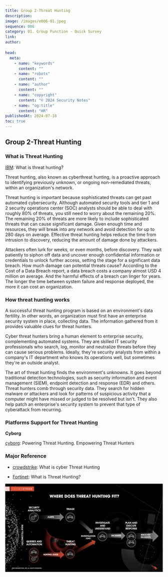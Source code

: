 ```yaml
---
title: Group 2-Threat Hunting
description:
image: /images/e006-01.jpeg
sequence: 006
category: 01. Group Function - Quick Survey
link:
author:

head:
  meta:
    - name: "keywords"
      content: ""
    - name: "robots"
      content: ""
    - name: "author"
      content: ""
    - name: "copyright"
      content: "© 2024 Security Notes"
    - name: "og:title"
      content: "HR"
publishedAt: 2024-07-18
toc: true
---
```


## Group 2-Threat Hunting

### What is Threat Hunting

<a href="https://www.ibm.com/topics/threat-hunting">IBM</a>: What is threat hunting?

Threat hunting, also known as cyberthreat hunting, is a proactive approach to identifying previously unknown, or ongoing non-remediated threats, within an organization's network.

Threat hunting is important because sophisticated threats can get past automated cybersecurity. Although automated security tools and tier 1 and 2 security operations center (SOC) analysts should be able to deal with roughly 80% of threats, you still need to worry about the remaining 20%. The remaining 20% of threats are more likely to include sophisticated threats that can cause significant damage. Given enough time and resources, they will break into any network and avoid detection for up to 280 days on average. Effective threat hunting helps reduce the time from intrusion to discovery, reducing the amount of damage done by attackers.

Attackers often lurk for weeks, or even months, before discovery. They wait patiently to siphon off data and uncover enough confidential information or credentials to unlock further access, setting the stage for a significant data breach. How much damage can potential threats cause? According to the Cost of a Data Breach report, a data breach costs a company almost USD 4 million on average. And the harmful effects of a breach can linger for years. The longer the time between system failure and response deployed, the more it can cost an organization.

### How threat hunting works

A successful threat hunting program is based on an environment's data fertility. In other words, an organization must first have an enterprise security system in place, collecting data. The information gathered from it provides valuable clues for threat hunters.

Cyber threat hunters bring a human element to enterprise security, complementing automated systems. They are skilled IT security professionals who search, log, monitor and neutralize threats before they can cause serious problems. Ideally, they're security analysts from within a company's IT department who knows its operations well, but sometimes they're an outside analyst.

The art of threat hunting finds the environment's unknowns. It goes beyond traditional detection technologies, such as security information and event management (SIEM), endpoint detection and response (EDR) and others. Threat hunters comb through security data. They search for hidden malware or attackers and look for patterns of suspicious activity that a computer might have missed or judged to be resolved but isn't. They also help patch an enterprise's security system to prevent that type of cyberattack from recurring.

### Platforms Support for Threat Hunting

**Cyborg**

<a href="https://www.cyborgsecurity.com/">cyborg</a>: Powering Threat Hunting. Empowering Threat Hunters

### Major Reference

- <a href="https://www.crowdstrike.com/cybersecurity-101/threat-hunting/">crowdstrike</a>: What is cyber Threat Hunting

- <a href="https://www.fortinet.com/tw/resources/cyberglossary/threat-hunting">Fortinet</a>: What is Threat Hunting?

![e006-01.jpeg](/images/e006-01.jpeg)
